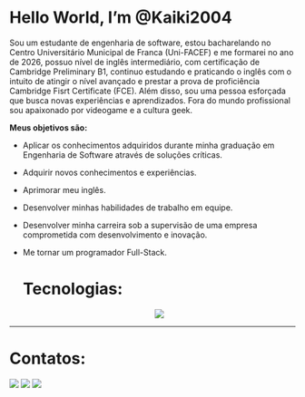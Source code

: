 # Hello World, I’m @Kaiki2004
Sou um estudante de engenharia de software, estou bacharelando no Centro Universitário Municipal de Franca (Uni-FACEF) e me formarei no ano de 2026, possuo nível de inglês intermediário, com certificação de Cambridge Preliminary B1, continuo estudando e praticando o inglês com o intuito de atingir o nível avançado e prestar a prova de proficiência Cambridge Fisrt Certificate (FCE).
Além disso, sou uma pessoa esforçada que busca novas experiências e aprendizados. Fora do mundo profissional sou apaixonado por videogame e a cultura geek.

**Meus objetivos são:**
-  Aplicar os conhecimentos adquiridos durante minha graduação em Engenharia de Software através de soluções críticas.
- Adquirir novos conhecimentos e experiências.
- Aprimorar meu inglês.
- Desenvolver minhas habilidades de trabalho em equipe.
- Desenvolver minha carreira sob a supervisão de uma empresa comprometida com desenvolvimento e inovação.
- Me tornar um programador Full-Stack.

  # Tecnologias:
  <div display="inline-block">
    <p align="center">
      <a href="https://skillicons.dev">
        <img src="https://skillicons.dev/icons?i=github,git,html,css,bootstrap,javascript,php,python,mysql,vscode"/>
      </a>
    </p>
 </div>
 <div align="center"></div>
 
----
# Contatos:
<div>
<a href="https://instagram.com/kaiki_20" target="_blank"><img loading="lazy" src="https://img.shields.io/badge/-Instagram-%23E4405F?style=for-the-badge&logo=instagram&logoColor=white" target="_blank"></a>
<a href = "mailto:kaikiandrade64@gmail.com"><img loading="lazy" src="https://img.shields.io/badge/Gmail-D14836?style=for-the-badge&logo=gmail&logoColor=white" target="_blank"></a>
<a href="https://www.linkedin.com/in/kaikiandradeeensoftware/" target="_blank"><img loading="lazy" src="https://img.shields.io/badge/-LinkedIn-%230077B5?style=for-the-badge&logo=linkedin&logoColor=white" target="_blank"></a>   
</div>

<!---
Kaiki2004/Kaiki2004 is a ✨ special ✨ repository because its `README.md` (this file) appears on your GitHub profile.
You can click the Preview link to take a look at your changes.
--->
